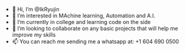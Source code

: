 - 👋 Hi, I’m @IkRyujin
- 👀 I’m interested in MAchine learning, Automation and A.I.
- 🌱 I’m currently in college and learning code on the side
- 💞️ I’m looking to collaborate on any basic projects that will help me improve my skills
- 📫 You can reach me sending me a whatsapp at: +1 604 690 0500
<!---
IkRyujin/IkRyujin is a ✨ special ✨ repository because its `README.md` (this file) appears on your GitHub profile.
You can click the Preview link to take a look at your changes.
--->
